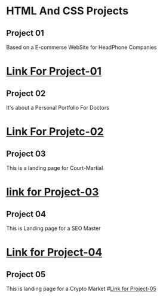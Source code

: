 # HTML And CSS Projects

## Project 01

Based on a E-commerse WebSite for HeadPhone Companies 

# [Link For Project-01][def]

[def]: https://shiny-gaufre-9c7ca0.netlify.app/



## Project 02

It's about a Personal Portfolio For Doctors


# [Link For Projetc-02](https://kaleidoscopic-mochi-4315e6.netlify.app/)

## Project 03
 This is a landing page for Court-Martial
 # [link for Project-03](https://dainty-liger-d1f5a5.netlify.app/)
 
## Project 04
  This is Landing page for a SEO Master
  # [Link for Project-04](https://stunning-pithivier-5e1038.netlify.app/)
  
## Project 05
  This is landing page for a Crypto Market
  #[Link for Project-05](https://beautiful-dango-a985f6.netlify.app/)
